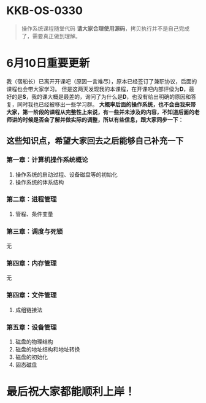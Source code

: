 # KKB-OS-0330
> 操作系统课程随堂代码
**请大家合理使用源码**，拷贝执行并不是自己完成了，需要真正做到理解。


# 6月10日重要更新
我（宿船长）已离开开课吧（原因一言难尽），原本已经签订了兼职协议，后面的课程也会带大家学习。
但是这两天发现我的本课程，在开课吧内部评级为**D**，最好的是**S**，我的课大概是最差的，询问了为什么是**D**，也没有给出明确的原因和答复，同时我也已经被移出一些学习群。
**大概率后面的操作系统，也不会由我来带大家，第一阶段的课程从完整性上来说，有一些并未涉及的内容，不知道后面的老师讲的时候是否会了解并做实际的调整，所以有些信息，跟大家同步一下：**
##  这些知识点，希望大家回去之后能够自己补充一下
### 第一章：计算机操作系统概论
1. 操作系统的启动过程、设备磁盘等的初始化
2. 操作系统的体系结构
### 第二章：进程管理
1. 管程、条件变量

### 第三章：调度与死锁
无
### 第四章：内存管理
无

### 第四章：文件管理
1. 成组链接法
### 第五章：设备管理
1. 磁盘的物理结构
2. 磁盘的地址结构和地址转换
3. 磁盘的初始化
4. 固态磁盘

# 最后祝大家都能顺利上岸！



